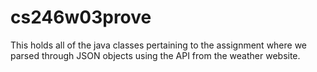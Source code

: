 # cs246w03prove
This holds all of the java classes pertaining to the assignment where we parsed through JSON objects using the API from the weather website.
